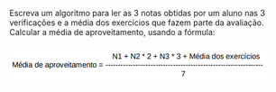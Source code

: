Escreva um algoritmo para ler as 3 notas obtidas por um aluno nas 3
verificações e a média dos exercícios que fazem parte da avaliação. Calcular a
média de aproveitamento, usando a fórmula:

![](https://github.com/Yxav/proglogic/blob/apnp/exercicios-4/35/35q.png)
